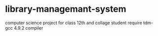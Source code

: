 # library-managemant-system
computer science project for class 12th and collage student
require tdm-gcc 4.9.2 compiler
